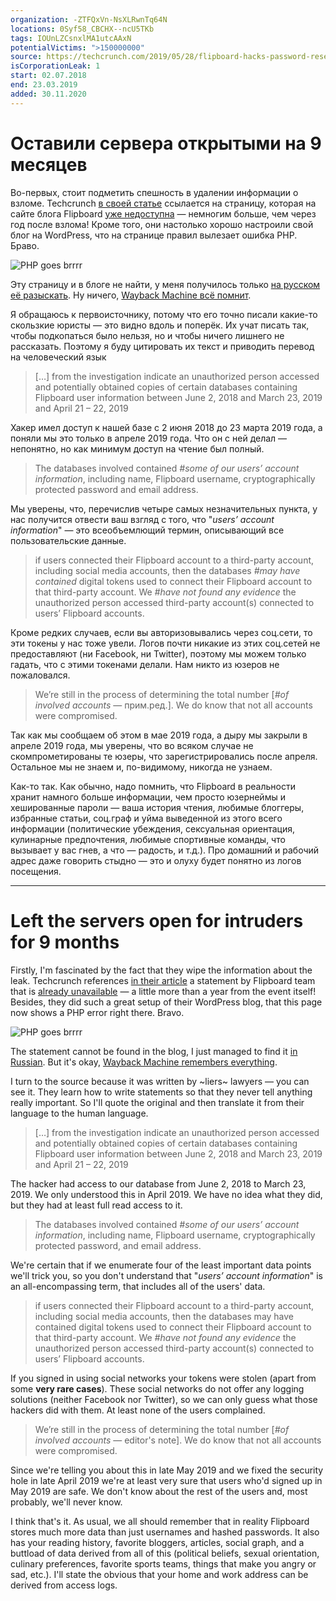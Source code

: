 ```yaml
---
organization: -ZTFQxVn-NsXLRwnTq64N
locations: 0Syf58_CBCHX--ncU5TKb
tags: IOUnLZCsnxlMA1utcAAxN
potentialVictims: ">150000000"
source: https://techcrunch.com/2019/05/28/flipboard-hacks-password-resets/
isCorporationLeak: 1
start: 02.07.2018
end: 23.03.2019
added: 30.11.2020
---
```


# Оставили сервера открытыми на 9 месяцев

Во-первых, стоит подметить спешность в удалении информации о взломе. Techcrunch [в своей статье](https://techcrunch.com/2019/05/28/flipboard-hacks-password-resets/) ссылается на страницу, которая на сайте блога Flipboard [уже недоступна](https://about.flipboard.com/support-information-incident-May-2019/) — немногим больше, чем через год после взлома! Кроме того, они настолько хорошо настроили свой блог на WordPress, что на странице правил вылезает ошибка PHP. Браво.

![PHP goes brrrr](/img/leaks/flipboard/php-error.png)

Эту страницу и в блоге не найти, у меня получилось только [на русском её разыскать](https://ru-ru.about.flipboard.com/support-information-incident-may-2019/). Ну ничего, [Wayback Machine всё помнит](https://web.archive.org/web/20201107223738/https://about.flipboard.com/support-information-incident-May-2019/).

Я обращаюсь к первоисточнику, потому что его точно писали какие-то скользкие юристы — это видно вдоль и поперёк. Их учат писать так, чтобы подкопаться было нельзя, но и чтобы ничего лишнего не рассказать. Поэтому я буду цитировать их текст и приводить перевод на человеческий язык

> […] from the investigation indicate an unauthorized person accessed and potentially obtained copies of certain databases containing Flipboard user information between June 2, 2018 and March 23, 2019 and April 21 – 22, 2019

Хакер имел доступ к нашей базе с 2 июня 2018 до 23 марта 2019 года, а поняли мы это только в апреле 2019 года. Что он с ней делал — непонятно, но как минимум доступ на чтение был полный.

> The databases involved contained *#some of our users’ account information*, including name, Flipboard username, cryptographically protected password and email address.

Мы уверены, что, перечислив четыре самых незначительных пункта, у нас получится отвести ваш взгляд с того, что "*users’ account information*" — это всеобъемлющий термин, описывающий все пользовательские данные.

> if users connected their Flipboard account to a third-party account, including social media accounts, then the databases *#may have contained* digital tokens used to connect their Flipboard account to that third-party account. We *#have not found any evidence* the unauthorized person accessed third-party account(s) connected to users’ Flipboard accounts.

Кроме редких случаев, если вы авторизовывались через соц.сети, то эти токены у нас тоже увели. Логов почти никакие из этих соц.сетей не предоставляют (ни Facebook, ни Twitter), поэтому мы можем только гадать, что с этими токенами делали. Нам никто из юзеров не пожаловался.

> We’re still in the process of determining the total number [*#of involved accounts* — прим.ред.]. We do know that not all accounts were compromised.

Так как мы сообщаем об этом в мае 2019 года, а дыру мы закрыли в апреле 2019 года, мы уверены, что во всяком случае не скомпрометированы те юзеры, что зарегистрировались после апреля. Остальное мы не знаем и, по-видимому, никогда не узнаем.

Как-то так. Как обычно, надо помнить, что Flipboard в реальности хранит намного больше информации, чем просто юзернеймы и хешированные пароли — ваша история чтения, любимые блоггеры, избранные статьи, соц.граф и уйма выведенной из этого всего информации (политические убеждения, сексуальная ориентация, кулинарные предпочтения, любимые спортивные команды, что вызывает у вас гнев, а что — радость, и т.д.). Про домашний и рабочий адрес даже говорить стыдно — это и олуху будет понятно из логов посещения.

---

# Left the servers open for intruders for 9 months

Firstly, I'm fascinated by the fact that they wipe the information about the leak. Techcrunch references [in their article](https://techcrunch.com/2019/05/28/flipboard-hacks-password-resets/) a statement by Flipboard team that is [already unavailable](https://about.flipboard.com/support-information-incident-May-2019/) — a little more than a year from the event itself! Besides, they did such a great setup of their WordPress blog, that this page now shows a PHP error right there. Bravo.

![PHP goes brrrr](/img/leaks/flipboard/php-error.png)

The statement cannot be found in the blog, I just managed to find it [in Russian](https://ru-ru.about.flipboard.com/support-information-incident-may-2019/). But it's okay, [Wayback Machine remembers everything](https://web.archive.org/web/20201107223738/https://about.flipboard.com/support-information-incident-May-2019/).

I turn to the source because it was written by ~liers~ lawyers — you can see it. They learn how to write statements so that they never tell anything really important. So I'll quote the original and then translate it from their language to the human language.

> […] from the investigation indicate an unauthorized person accessed and potentially obtained copies of certain databases containing Flipboard user information between June 2, 2018 and March 23, 2019 and April 21 – 22, 2019

The hacker had access to our database from June 2, 2018 to March 23, 2019. We only understood this in April 2019. We have no idea what they did, but they had at least full read access to it.

> The databases involved contained *#some of our users’ account information*, including name, Flipboard username, cryptographically protected password, and email address.

We're certain that if we enumerate four of the least important data points we'll trick you, so you don't understand that "*users’ account information*" is an all-encompassing term, that includes all of the users' data.

> if users connected their Flipboard account to a third-party account, including social media accounts, then the databases may have contained digital tokens used to connect their Flipboard account to that third-party account. We *#have not found any evidence* the unauthorized person accessed third-party account(s) connected to users’ Flipboard accounts.

If you signed in using social networks your tokens were stolen (apart from some **very rare cases**). These social networks do not offer any logging solutions (neither Facebook nor Twitter), so we can only guess what those hackers did with them. At least none of the users complained.

> We’re still in the process of determining the total number [*#of involved accounts* — editor's note]. We do know that not all accounts were compromised.

Since we're telling you about this in late May 2019 and we fixed the security hole in late April 2019 we're at least very sure that users who'd signed up in May 2019 are safe. We don't know about the rest of the users and, most probably, we'll never know.

I think that's it. As usual, we all should remember that in reality Flipboard stores much more data than just usernames and hashed passwords. It also has your reading history, favorite bloggers, articles, social graph, and a buttload of data derived from all of this (political beliefs, sexual orientation, culinary preferences, favorite sports teams, things that make you angry or sad, etc.). I'll state the obvious that your home and work address can be derived from access logs.